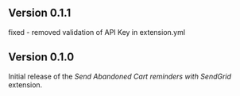 ## Version 0.1.1

fixed - removed validation of API Key in extension.yml

## Version 0.1.0

Initial release of the _Send Abandoned Cart reminders with SendGrid_ extension.